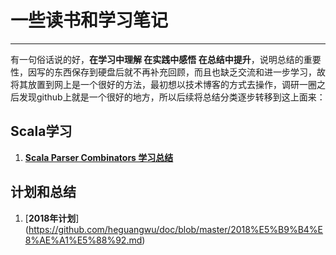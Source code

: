 # 一些读书和学习笔记

------

有一句俗话说的好，**在学习中理解 在实践中感悟 在总结中提升**，说明总结的重要性，因写的东西保存到硬盘后就不再补充回顾，而且也缺乏交流和进一步学习，故将其放置到网上是一个很好的方法，最初想以技术博客的方式去操作，调研一圈之后发现github上就是一个很好的地方，所以后续将总结分类逐步转移到这上面来：

## Scala学习

1. [**Scala Parser Combinators 学习总结**](https://github.com/heguangwu/doc/blob/master/Scala%20Parser%20Combinators%20%E5%AD%A6%E4%B9%A0%E6%80%BB%E7%BB%93.md)


## 计划和总结

1.  [**2018年计划**] (https://github.com/heguangwu/doc/blob/master/2018%E5%B9%B4%E8%AE%A1%E5%88%92.md)
